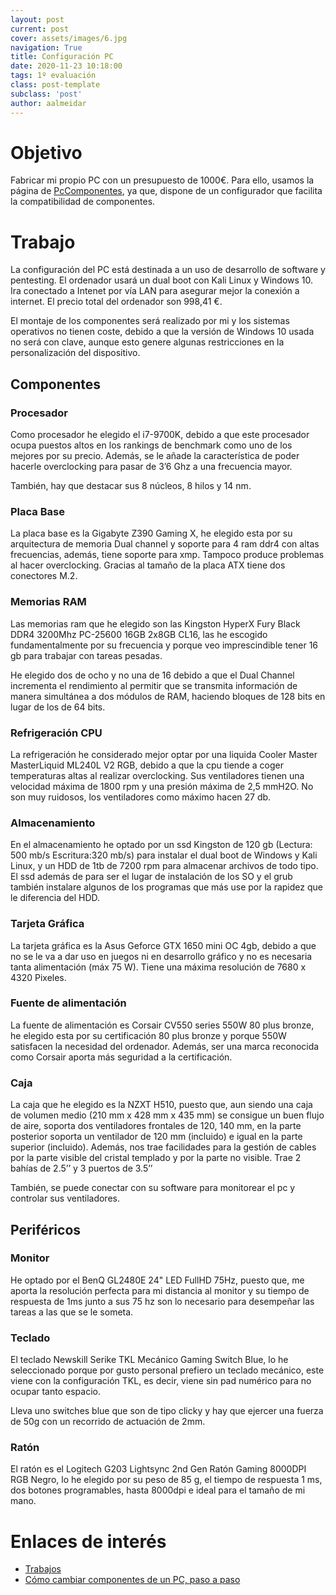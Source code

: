 ```yaml
---
layout: post
current: post
cover: assets/images/6.jpg
navigation: True
title: Configuración PC
date: 2020-11-23 10:18:00
tags: 1º evaluación
class: post-template
subclass: 'post'
author: aalmeidar
---
```


# Objetivo 
Fabricar mi propio PC con un presupuesto de 1000€. Para ello, usamos la página de [PcComponentes](https://www.pccomponentes.com/configurador/), ya que, dispone de un configurador que facilita la compatibilidad de componentes.

# Trabajo

La configuración del PC está destinada a un uso de desarrollo de software y pentesting. El ordenador usará un dual boot con Kali Linux y Windows 10. Ira conectado a Intenet por vía LAN para asegurar mejor la conexión a internet. El precio total del ordenador son 998,41 €.

El montaje de los componentes será realizado por mi y los sistemas operativos no tienen coste, debido a que la versión de Windows 10 usada no será con clave, aunque esto genere algunas restricciones en la personalización del dispositivo.

## Componentes

### Procesador

Como procesador he elegido el i7-9700K, debido a que este procesador ocupa puestos altos en los rankings de benchmark como uno de los mejores por su precio. Además, se le añade la característica de poder hacerle overclocking para pasar de 3’6 Ghz a una frecuencia mayor.

También, hay que destacar sus 8 núcleos, 8 hilos y 14 nm. 

### Placa Base 

La placa base es la Gigabyte Z390 Gaming X, he elegido esta por su arquitectura de memoria Dual channel y soporte para 4 ram ddr4 con altas frecuencias, además, tiene soporte para xmp. Tampoco produce problemas al hacer overclocking. Gracias al tamaño de la placa ATX tiene dos conectores M.2.

### Memorias RAM 

Las memorias ram que he elegido son las Kingston HyperX Fury Black DDR4 3200Mhz PC-25600 16GB 2x8GB CL16, las he escogido fundamentalmente por su frecuencia y porque veo imprescindible tener 16 gb para trabajar con tareas pesadas.

He elegido dos de ocho y no una de 16 debido a que el Dual Channel incrementa el rendimiento al permitir que se transmita información de manera simultánea a dos módulos de RAM, haciendo bloques de 128 bits en lugar de los de 64 bits.

### Refrigeración CPU

La refrigeración he considerado mejor optar por una liquida Cooler Master MasterLiquid ML240L V2 RGB, debido a que la cpu tiende a coger temperaturas altas al realizar overclocking. Sus ventiladores tienen una velocidad máxima de 1800 rpm y una presión máxima de 2,5 mmH2O. No son muy ruidosos, los ventiladores como máximo hacen 27 db.

### Almacenamiento

En el almacenamiento he optado por un ssd Kingston de 120 gb (Lectura: 500 mb/s Escritura:320 mb/s) para instalar el dual boot de Windows y Kali Linux, y un HDD de 1tb de 7200 rpm para almacenar archivos de todo tipo. El ssd además de para ser el lugar de instalación de los SO y el grub también instalare algunos de los programas que más use por la rapidez que le diferencia del HDD.

### Tarjeta Gráfica 

La tarjeta gráfica es la Asus Geforce GTX 1650 mini OC 4gb, debido a que no se le va a dar uso en juegos ni en desarrollo gráfico y no es necesaria tanta alimentación (máx 75 W). Tiene una máxima resolución de 7680 x 4320 Pixeles.

### Fuente de alimentación

La fuente de alimentación es Corsair CV550 series 550W 80 plus bronze, he elegido esta por su certificación 80 plus bronze y porque 550W satisfacen la necesidad del ordenador. Además, ser una marca reconocida como Corsair aporta más seguridad a la certificación.

### Caja 

La caja que he elegido es la NZXT H510, puesto que, aun siendo una caja de volumen medio (210 mm x 428 mm x 435 mm) se consigue un buen flujo de aire, soporta dos ventiladores frontales de 120, 140 mm, en la parte posterior soporta un ventilador de 120 mm (incluido) e igual en la parte superior (incluido). Además, nos trae facilidades para la gestión de cables por la parte visible del cristal templado y por la parte no visible. Trae 2 bahías de 2.5’’ y 3 puertos de 3.5’’

También, se puede conectar con su software para monitorear el pc y controlar sus ventiladores.

## Periféricos

### Monitor

He optado por el BenQ GL2480E 24" LED FullHD 75Hz, puesto que, me aporta la resolución perfecta para mi distancia al monitor y su tiempo de respuesta de 1ms junto a sus 75 hz son lo necesario para desempeñar las tareas a las que se le someta.

### Teclado

El teclado Newskill Serike TKL Mecánico Gaming Switch Blue, lo he seleccionado porque por gusto personal prefiero un teclado mecánico, este viene con la configuración TKL, es decir, viene sin pad numérico para no ocupar tanto espacio.

Lleva uno switches blue que son de tipo clicky y hay que ejercer una fuerza de 50g con un recorrido de actuación de 2mm.

### Ratón

El ratón es el Logitech G203 Lightsync 2nd Gen Ratón Gaming 8000DPI RGB Negro, lo he elegido por su peso de 85 g, el tiempo de respuesta 1 ms, dos botones programables, hasta 8000dpi e ideal para el tamaño de mi mano.

# Enlaces de interés

- [Trabajos](https://fernandosax.wordpress.com/2020/11/09/2o-dd-seguridad-en-la-red/)
- [Cómo cambiar componentes de un PC, paso a paso](https://www.muycomputer.com/2020/01/17/como-cambiar-componentes-pc/)